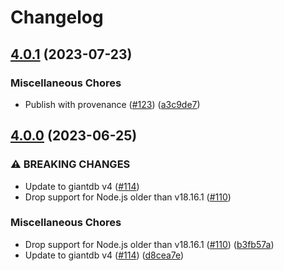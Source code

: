 # Changelog

## [4.0.1](https://github.com/meyfa/giantdb-crypto/compare/v4.0.0...v4.0.1) (2023-07-23)


### Miscellaneous Chores

* Publish with provenance ([#123](https://github.com/meyfa/giantdb-crypto/issues/123)) ([a3c9de7](https://github.com/meyfa/giantdb-crypto/commit/a3c9de78a7e75bab906553a2563844a722d8067e))

## [4.0.0](https://github.com/meyfa/giantdb-crypto/compare/v3.0.0...v4.0.0) (2023-06-25)


### ⚠ BREAKING CHANGES

* Update to giantdb v4 ([#114](https://github.com/meyfa/giantdb-crypto/issues/114))
* Drop support for Node.js older than v18.16.1 ([#110](https://github.com/meyfa/giantdb-crypto/issues/110))

### Miscellaneous Chores

* Drop support for Node.js older than v18.16.1 ([#110](https://github.com/meyfa/giantdb-crypto/issues/110)) ([b3fb57a](https://github.com/meyfa/giantdb-crypto/commit/b3fb57a2bfcb7c7b4f735963ef6be052de075f9a))
* Update to giantdb v4 ([#114](https://github.com/meyfa/giantdb-crypto/issues/114)) ([d8cea7e](https://github.com/meyfa/giantdb-crypto/commit/d8cea7e51cc55b59828a25091bee8c087d2fdb8c))
